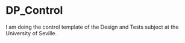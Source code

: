 # DP_Control
I am doing the control template of the Design and Tests subject at the University of Seville.
